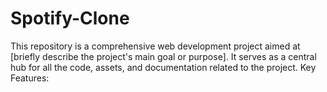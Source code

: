 # Spotify-Clone
This repository is a comprehensive web development project aimed at [briefly describe the project's main goal or purpose]. It serves as a central hub for all the code, assets, and documentation related to the project.
Key Features:
